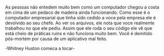As pessoas não entedem muito bem como um computador chegou a costa em cima de um pedaco de madeira ainda funcionando.
Como esse é o computador empresarial que tinha sido cedido a voce pela empresa ele é devolvido ao seu chefe. 
Ao ver os arquivos, ele nota que voce realmente trabalhou no que ele pediu. 
Assim que ele roda o seu código ele vê que está cheio de práticas ruins e não funciona muito bem. 
Você é demitido pós-mortem por causa de um aplicativo mal feito.

-Whitney Huston comeca a tocar- 
